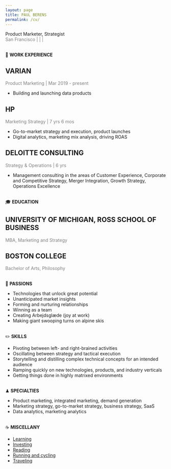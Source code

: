 ```yaml
---
layout: page
title: PAUL BERENS
permalink: /cv/
---
```

Product Marketer, Strategist
<br><span style="color:gray">San Francisco | </span><a class="muted" href="mailto:p@berens.co"><i class="far fa-envelope"></i></a><span style="color:gray"> | </span><a class="muted" href="https://angel.co/berens" target="_blank"><i class="fab fa-angellist"></i></a><span style="color:gray"> | </span><a class="muted" href="https://linkedin.com/in/berensp" target="_blank"><i class="fab fa-linkedin-in"></i></a>

<br><span class="muted small">💼 <b>WORK EXPERIENCE</b></span>

## VARIAN
<span style="color:gray">Product Marketing | Mar 2019 - present</span>
- Building and launching data products

## HP
<span style="color:gray">Marketing Strategy | 7 yrs 6 mos</span>
- Go-to-market strategy and execution, product launches
- Digital analytics, marketing mix analysis, driving ROAS

## DELOITTE CONSULTING
<span style="color:gray">Strategy & Operations | 6 yrs</span>
- Management consulting in the areas of Customer Experience, Corporate and Competitive Strategy, Merger Integration, Growth Strategy, Operations Excellence

<br><span class="muted small">🎓 <b>EDUCATION</b></span>

## UNIVERSITY OF MICHIGAN, ROSS SCHOOL OF BUSINESS
<span style="color:gray">MBA, Marketing and Strategy</span>

## BOSTON COLLEGE
<span style="color:gray">Bachelor of Arts, Philosophy</span>

<br><span class="muted small">💙 <b>PASSIONS</b></span>
- Technologies that unlock great potential
- Unanticipated market insights
- Forming and nurturing relationships
- Winning as a team
- Creating Arbejdsglæde (joy at work)
- Making giant swooping turns on alpine skis

<br><span class="muted small">✏️ <b>SKILLS</b></span>
- Pivoting between left- and right-brained activities
- Oscillating between strategy and tactical execution
- Storytelling and distilling complex technical concepts for an intended audience
- Ramping quickly on new technologies, products, and industry verticals
- Getting things done in highly matrixed environments

<br><span class="muted small">♟ <b>SPECIALTIES</b></span>
- Product marketing, integrated marketing, demand generation
- Marketing strategy, go-to-market strategy, business strategy, SaaS
- Data analytics, marketing analytics

<br><span class="muted small">☕ <b>MISCELLANY</b></span>
- [Learning](/learning/)
- [Investing](/portfolio/)
- [Reading](/books/)
- <a href="https://www.strava.com/athletes/berenzino" target="_blank">Running and cycling</a>
- [Traveling](/countries/)